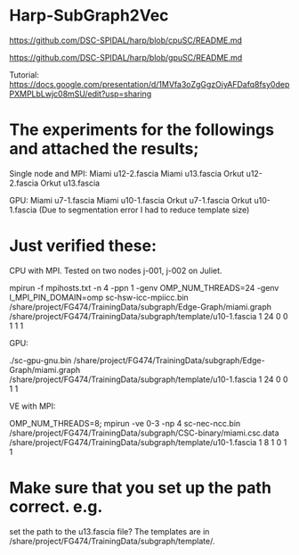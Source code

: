 # Harp-SubGraph2Vec

https://github.com/DSC-SPIDAL/harp/blob/cpuSC/README.md

https://github.com/DSC-SPIDAL/harp/blob/gpuSC/README.md

Tutorial: https://docs.google.com/presentation/d/1MVfa3oZgGgzOiyAFDafq8fsy0depPXMPLbLwjc08mSU/edit?usp=sharing


# The experiments for the followings and attached the results;

Single node and MPI:
Miami u12-2.fascia
Miami u13.fascia
Orkut u12-2.fascia
Orkut u13.fascia

GPU:
Miami u7-1.fascia
Miami u10-1.fascia
Orkut u7-1.fascia
Orkut u10-1.fascia
(Due to segmentation error I had to reduce template size)



# Just verified these:

CPU with MPI. Tested on two nodes j-001, j-002 on Juliet.

mpirun -f mpihosts.txt -n 4 -ppn 1 -genv OMP_NUM_THREADS=24 -genv I_MPI_PIN_DOMAIN=omp sc-hsw-icc-mpiicc.bin /share/project/FG474/TrainingData/subgraph/Edge-Graph/miami.graph /share/project/FG474/TrainingData/subgraph/template/u10-1.fascia 1 24 0 0 1 1 1


GPU:

./sc-gpu-gnu.bin /share/project/FG474/TrainingData/subgraph/Edge-Graph/miami.graph /share/project/FG474/TrainingData/subgraph/template/u10-1.fascia 1 24 0 0 1 1


VE with MPI:

OMP_NUM_THREADS=8; mpirun -ve 0-3 -np 4 sc-nec-ncc.bin /share/project/FG474/TrainingData/subgraph/CSC-binary/miami.csc.data /share/project/FG474/TrainingData/subgraph/template/u10-1.fascia 1 8 1 0 1 1

# Make sure that you set up the path correct. e.g.
 set the path to the u13.fascia file? The templates are in /share/project/FG474/TrainingData/subgraph/template/.
